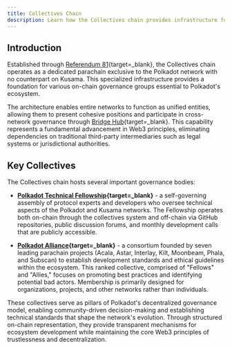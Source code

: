 ```yaml
---
title: Collectives Chain
description: Learn how the Collectives chain provides infrastructure for governance organizations, enabling decentralized network stewardship and decision-making.
---
```


## Introduction

Established through [Referendum 81](https://polkadot.polkassembly.io/referendum/81){target=\_blank}, the Collectives chain operates as a dedicated parachain exclusive to the Polkadot network with no counterpart on Kusama. This specialized infrastructure provides a foundation for various on-chain governance groups essential to Polkadot's ecosystem.

The architecture enables entire networks to function as unified entities, allowing them to present cohesive positions and participate in cross-network governance through [Bridge Hub](/polkadot-protocol/architecture/system-chains/bridge-hub){target=\_blank}. This capability represents a fundamental advancement in Web3 principles, eliminating dependencies on traditional third-party intermediaries such as legal systems or jurisdictional authorities.

## Key Collectives

The Collectives chain hosts several important governance bodies:

- **[Polkadot Technical Fellowship](https://wiki.polkadot.network/learn/learn-polkadot-technical-fellowship/){target=\_blank}** - a self-governing assembly of protocol experts and developers who oversee technical aspects of the Polkadot and Kusama networks. The Fellowship operates both on-chain through the collectives system and off-chain via GitHub repositories, public discussion forums, and monthly development calls that are publicly accessible.

- **[Polkadot Alliance](https://wiki.polkadot.network/general/glossary/#polkadot-alliance){target=\_blank}** - a consortium founded by seven leading parachain projects (Acala, Astar, Interlay, Kilt, Moonbeam, Phala, and Subscan) to establish development standards and ethical guidelines within the ecosystem. This ranked collective, comprised of "Fellows" and "Allies," focuses on promoting best practices and identifying potential bad actors. Membership is primarily designed for organizations, projects, and other networks rather than individuals.

These collectives serve as pillars of Polkadot's decentralized governance model, enabling community-driven decision-making and establishing technical standards that shape the network's evolution. Through structured on-chain representation, they provide transparent mechanisms for ecosystem development while maintaining the core Web3 principles of trustlessness and decentralization.